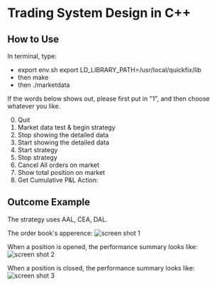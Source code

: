 # Trading System Design in C++

## How to Use

In terminal, type:
- export env.sh
  export LD_LIBRARY_PATH=/usr/local/quickfix/lib
- then make
- then ./marketdata

If the words below shows out, please first put in "1", and then choose whatever you like.

0) Quit
1) Market data test & begin strategy
2) Stop showing the detailed data
3) Start showing the detailed data
4) Start strategy
5) Stop strategy
6) Cancel All orders on market
7) Show total position on market
8) Get Cumulative P&L
Action: 

## Outcome Example
The strategy uses AAL, CEA, DAL.

The order book's apperence:
![screen shot 1](https://user-images.githubusercontent.com/29934837/44633492-d4a79e00-a951-11e8-8e14-e8d3d6665e86.png)


When a position is opened, the performance summary looks like:
![screen shot 2](https://user-images.githubusercontent.com/29934837/44633516-06b90000-a952-11e8-821f-d2c850c7686c.png)


When a position is closed, the performance summary looks like:
![screen shot 3](https://user-images.githubusercontent.com/29934837/44633535-1f291a80-a952-11e8-8fac-ae63da8e136a.png)

















